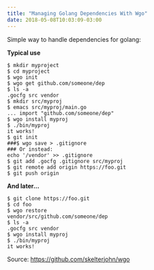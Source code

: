 ```yaml
---
title: "Managing Golang Dependencies With Wgo"
date: 2018-05-08T10:03:09-03:00
---
```


Simple way to handle dependencies for golang:

**Typical use**

```
$ mkdir myproject
$ cd myproject
$ wgo init
$ wgo get github.com/someone/dep
$ ls -a
.gocfg src vendor
$ mkdir src/myproj
$ emacs src/myproj/main.go
... import "github.com/someone/dep"
$ wgo install myproj
$ ./bin/myproj
it works!
$ git init
###$ wgo save > .gitignore
### Or instead:
echo '/vendor' >> .gitignore
$ git add .gocfg .gitignore src/myproj
$ git remote add origin https://foo.git
$ git push origin
```

**And later...**

```
$ git clone https://foo.git
$ cd foo
$ wgo restore
vendor/src/github.com/someone/dep
$ ls -a
.gocfg src vendor
$ wgo install myproj
$ ./bin/myproj
it works!
```

Source: https://github.com/skelterjohn/wgo
